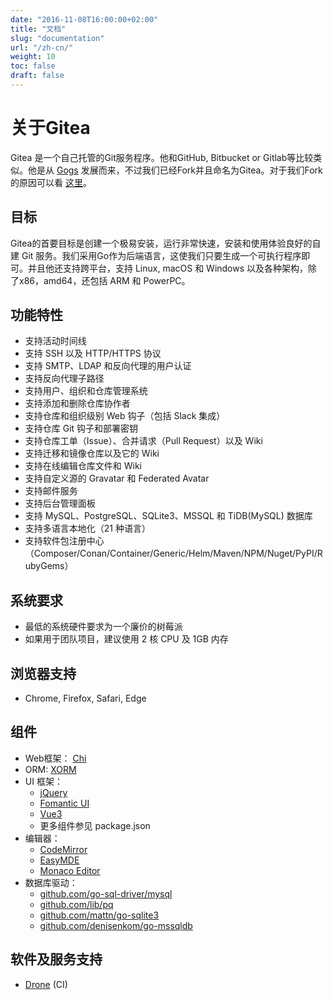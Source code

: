 ```yaml
---
date: "2016-11-08T16:00:00+02:00"
title: "文档"
slug: "documentation"
url: "/zh-cn/"
weight: 10
toc: false
draft: false
---
```


# 关于Gitea

Gitea 是一个自己托管的Git服务程序。他和GitHub, Bitbucket or Gitlab等比较类似。他是从 [Gogs](http://gogs.io) 发展而来，不过我们已经Fork并且命名为Gitea。对于我们Fork的原因可以看 [这里](https://blog.gitea.io/2016/12/welcome-to-gitea/)。

## 目标

Gitea的首要目标是创建一个极易安装，运行非常快速，安装和使用体验良好的自建 Git 服务。我们采用Go作为后端语言，这使我们只要生成一个可执行程序即可。并且他还支持跨平台，支持 Linux, macOS 和 Windows 以及各种架构，除了x86，amd64，还包括 ARM 和 PowerPC。

## 功能特性

- 支持活动时间线
- 支持 SSH 以及 HTTP/HTTPS 协议
- 支持 SMTP、LDAP 和反向代理的用户认证
- 支持反向代理子路径
- 支持用户、组织和仓库管理系统
- 支持添加和删除仓库协作者
- 支持仓库和组织级别 Web 钩子（包括 Slack 集成）
- 支持仓库 Git 钩子和部署密钥
- 支持仓库工单（Issue）、合并请求（Pull Request）以及 Wiki
- 支持迁移和镜像仓库以及它的 Wiki
- 支持在线编辑仓库文件和 Wiki
- 支持自定义源的 Gravatar 和 Federated Avatar
- 支持邮件服务
- 支持后台管理面板
- 支持 MySQL、PostgreSQL、SQLite3、MSSQL 和 TiDB(MySQL) 数据库
- 支持多语言本地化（21 种语言）
- 支持软件包注册中心（Composer/Conan/Container/Generic/Helm/Maven/NPM/Nuget/PyPI/RubyGems）

## 系统要求

- 最低的系统硬件要求为一个廉价的树莓派
- 如果用于团队项目，建议使用 2 核 CPU 及 1GB 内存

## 浏览器支持

- Chrome, Firefox, Safari, Edge

## 组件

- Web框架： [Chi](http://github.com/go-chi/chi)
- ORM: [XORM](https://xorm.io)
- UI 框架：
  - [jQuery](https://jquery.com)
  - [Fomantic UI](https://fomantic-ui.com)
  - [Vue3](https://vuejs.org)
  - 更多组件参见 package.json
- 编辑器：
  - [CodeMirror](https://codemirror.net)
  - [EasyMDE](https://github.com/Ionaru/easy-markdown-editor)
  - [Monaco Editor](https://microsoft.github.io/monaco-editor)
- 数据库驱动：
  - [github.com/go-sql-driver/mysql](https://github.com/go-sql-driver/mysql)
  - [github.com/lib/pq](https://github.com/lib/pq)
  - [github.com/mattn/go-sqlite3](https://github.com/mattn/go-sqlite3)
  - [github.com/denisenkom/go-mssqldb](https://github.com/denisenkom/go-mssqldb)

## 软件及服务支持

- [Drone](https://github.com/drone/drone) (CI)

